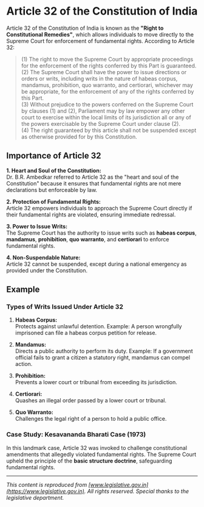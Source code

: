 # Article 32 of the Constitution of India

Article 32 of the Constitution of India is known as the **"Right to Constitutional Remedies"**, which allows individuals to move directly to the Supreme Court for enforcement of fundamental rights. According to Article 32:

> (1) The right to move the Supreme Court by appropriate proceedings for the enforcement of the rights conferred by this Part is guaranteed.  
> (2) The Supreme Court shall have the power to issue directions or orders or writs, including writs in the nature of habeas corpus, mandamus, prohibition, quo warranto, and certiorari, whichever may be appropriate, for the enforcement of any of the rights conferred by this Part.  
> (3) Without prejudice to the powers conferred on the Supreme Court by clauses (1) and (2), Parliament may by law empower any other court to exercise within the local limits of its jurisdiction all or any of the powers exercisable by the Supreme Court under clause (2).  
> (4) The right guaranteed by this article shall not be suspended except as otherwise provided for by this Constitution.

## Importance of Article 32

**1. Heart and Soul of the Constitution:**  
Dr. B.R. Ambedkar referred to Article 32 as the "heart and soul of the Constitution" because it ensures that fundamental rights are not mere declarations but enforceable by law.

**2. Protection of Fundamental Rights:**  
Article 32 empowers individuals to approach the Supreme Court directly if their fundamental rights are violated, ensuring immediate redressal.

**3. Power to Issue Writs:**  
The Supreme Court has the authority to issue writs such as **habeas corpus**, **mandamus**, **prohibition**, **quo warranto**, and **certiorari** to enforce fundamental rights.

**4. Non-Suspendable Nature:**  
Article 32 cannot be suspended, except during a national emergency as provided under the Constitution.

## Example

### Types of Writs Issued Under Article 32

1. **Habeas Corpus:**  
   Protects against unlawful detention. Example: A person wrongfully imprisoned can file a habeas corpus petition for release.

2. **Mandamus:**  
   Directs a public authority to perform its duty. Example: If a government official fails to grant a citizen a statutory right, mandamus can compel action.

3. **Prohibition:**  
   Prevents a lower court or tribunal from exceeding its jurisdiction.

4. **Certiorari:**  
   Quashes an illegal order passed by a lower court or tribunal.

5. **Quo Warranto:**  
   Challenges the legal right of a person to hold a public office.

### Case Study: **Kesavananda Bharati Case (1973)**

In this landmark case, Article 32 was invoked to challenge constitutional amendments that allegedly violated fundamental rights. The Supreme Court upheld the principle of the **basic structure doctrine**, safeguarding fundamental rights.

---

*This content is reproduced from [www.legislative.gov.in](https://www.legislative.gov.in). All rights reserved. Special thanks to the legislative department.*
